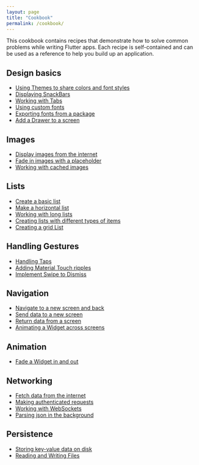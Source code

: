 ```yaml
---
layout: page
title: "Cookbook"
permalink: /cookbook/
---
```


This cookbook contains recipes that demonstrate how to solve common problems 
while writing Flutter apps. Each recipe is self-contained and can be used as a
reference to help you build up an application.

## Design basics

  * [Using Themes to share colors and font styles](/cookbook/design/themes/)
  * [Displaying SnackBars](/cookbook/design/snackbars/)
  * [Working with Tabs](/cookbook/design/tabs/)
  * [Using custom fonts](/cookbook/design/fonts/)
  * [Exporting fonts from a package](/cookbook/design/package-fonts/)
  * [Add a Drawer to a screen](/cookbook/design/drawer/)
  
## Images

  * [Display images from the internet](/cookbook/images/network-image/)
  * [Fade in images with a placeholder](/cookbook/images/fading-in-images/)
  * [Working with cached images](/cookbook/images/cached-images/)

## Lists

  * [Create a basic list](/cookbook/lists/basic-list/)
  * [Make a horizontal list](/cookbook/lists/horizontal-list/)
  * [Working with long lists](/cookbook/lists/long-lists/)
  * [Creating lists with different types of items](/cookbook/lists/mixed-list/)
  * [Creating a grid List](/cookbook/lists/grid-lists/)
  
## Handling Gestures

  * [Handling Taps](/cookbook/gestures/handling-taps/)
  * [Adding Material Touch ripples](/cookbook/gestures/ripples/)
  * [Implement Swipe to Dismiss](/cookbook/gestures/dismissible/)
  
## Navigation

  * [Navigate to a new screen and back](/cookbook/navigation/navigation-basics/)
  * [Send data to a new screen](/cookbook/navigation/passing-data/)
  * [Return data from a screen](/cookbook/navigation/returning-data/)
  * [Animating a Widget across screens](/cookbook/navigation/hero-animations/)
  
## Animation
  
  * [Fade a Widget in and out](/cookbook/animation/opacity-animation/)

## Networking

  * [Fetch data from the internet](/cookbook/networking/fetch-data/)
  * [Making authenticated requests](/cookbook/networking/authenticated-requests/)
  * [Working with WebSockets](/cookbook/networking/web-sockets/)
  * [Parsing json in the background](/cookbook/networking/background-parsing/)

## Persistence

  * [Storing key-value data on disk](/cookbook/persistence/key-value)
  * [Reading and Writing Files](/cookbook/persistence/reading-writing-files/)
